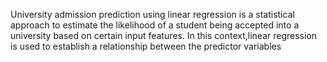 University admission prediction using linear regression is a statistical approach to estimate the likelihood of a student being accepted into a university based on certain input features. In this context,linear regression is used to establish a relationship between the predictor variables
